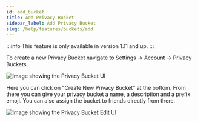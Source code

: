 ```yaml
---
id: add_bucket
title: Add Privacy Bucket
sidebar_label: Add Privacy Bucket
slug: /help/features/buckets/add
---
```


:::info
This feature is only available in version 1.11 and up.
:::

To create a new Privacy Bucket navigate to Settings -> Account -> Privacy Buckets.

![Image showing the Privacy Bucket UI](/img/features/SP_PB_Create.png)

Here you can click on "Create New Privacy Bucket" at the bottom. From there you can give your privacy bucket a name, a description and a prefix emoji. You can also assign the bucket to friends directly from there.

![Image showing the Privacy Bucket Edit UI](/img/features/SP_PB_Edit.png)
